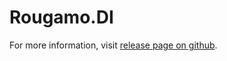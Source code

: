 # Rougamo.DI

For more information, visit [release page on github](https://github.com/inversionhourglass/Rougamo.DI/releases).
